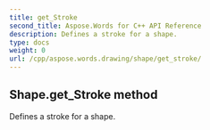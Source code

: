 ```yaml
---
title: get_Stroke
second_title: Aspose.Words for C++ API Reference
description: Defines a stroke for a shape. 
type: docs
weight: 0
url: /cpp/aspose.words.drawing/shape/get_stroke/
---
```

## Shape.get_Stroke method


Defines a stroke for a shape.

